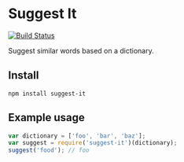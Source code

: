 Suggest It
==========

[![Build Status](https://secure.travis-ci.org/CrypticSwarm/suggest-it.png?branch=master)](http://travis-ci.org/CrypticSwarm/suggest-it)

Suggest similar words based on a dictionary.

## Install

`npm install suggest-it`

## Example usage

```js
var dictionary = ['foo', 'bar', 'baz'];
var suggest = require('suggest-it')(dictionary);
suggest('food'); // foo
```

